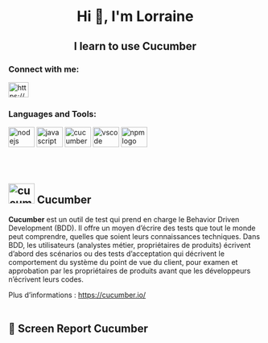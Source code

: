 <h1 align="center">Hi 👋, I'm Lorraine</h1>
<h2 align="center">I learn to use Cucumber</h2>

<h3 align="left">Connect with me:</h3>
<p align="left">
<a href="https://www.linkedin.com/in/lorraine-lescour-09599b239/" target="blank"><img align="center" src="https://raw.githubusercontent.com/rahuldkjain/github-profile-readme-generator/master/src/images/icons/Social/linked-in-alt.svg" alt="https://www.linkedin.com/in/lorraine-lescour-09599b239/" height="30" width="40" /></a>
</p>

<h3 align="left">Languages and Tools:</h3>
<div align="left">
<img src="https://cdn.jsdelivr.net/gh/devicons/devicon/icons/nodejs/nodejs-original.svg" height="40" width="52" alt="nodejs logo"  />
<img src="https://cdn.jsdelivr.net/gh/devicons/devicon/icons/javascript/javascript-original.svg" height="40" width="52" alt="javascript logo"  />
<img src="https://cdn.jsdelivr.net/gh/devicons/devicon/icons/cucumber/cucumber-plain.svg" height="40" width="52" alt="cucumber logo"  />
<img src="https://cdn.jsdelivr.net/gh/devicons/devicon/icons/vscode/vscode-original.svg" height="40" width="52" alt="vscode logo"  />
<img src="https://cdn.jsdelivr.net/gh/devicons/devicon/icons/npm/npm-original-wordmark.svg" height="40" width="52" alt="npm logo"  />


</div>

</div>

###

###

<br>

<h2><img src="https://cdn.jsdelivr.net/gh/devicons/devicon/icons/cucumber/cucumber-plain.svg" height="40" width="52" alt="cucumber logo"  /> Cucumber</h2>

 __Cucumber__ est un outil de test qui prend en charge le Behavior Driven Development (BDD). Il offre un moyen d’écrire des tests que tout le monde peut comprendre, quelles que soient leurs connaissances techniques. Dans BDD, les utilisateurs (analystes métier, propriétaires de produits) écrivent d’abord des scénarios ou des tests d’acceptation qui décrivent le comportement du système du point de vue du client, pour examen et approbation par les propriétaires de produits avant que les développeurs n’écrivent leurs codes.

Plus d’informations : https://cucumber.io/
<br><br>

<h2>🎨 Screen Report Cucumber</h2>

![]()


